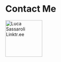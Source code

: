 # Contact Me

<a href="https://linktr.ee/luccasassa"><img alt="Luca Sassaroli Linktr.ee" width="115px" src="https://i.imgur.com/Y9qeO1p.png" /></a>